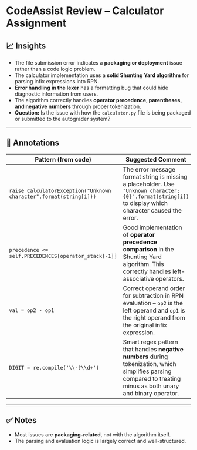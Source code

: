 # CodeAssist Review – Calculator Assignment

## 📈 Insights
- The file submission error indicates a **packaging or deployment** issue rather than a code logic problem.
- The calculator implementation uses a **solid Shunting Yard algorithm** for parsing infix expressions into RPN.
- **Error handling in the lexer** has a formatting bug that could hide diagnostic information from users.
- The algorithm correctly handles **operator precedence, parentheses, and negative numbers** through proper tokenization.
- **Question:** Is the issue with how the `calculator.py` file is being packaged or submitted to the autograder system?

---

## 📝 Annotations

| Pattern (from code)                               | Suggested Comment |
|---------------------------------------------------|--------------------|
| `raise CalculatorException("Unknown character".format(string[i]))` | The error message format string is missing a placeholder. Use `"Unknown character: {0}".format(string[i])` to display which character caused the error. |
| `precedence <= self.PRECEDENCES[operator_stack[-1]]` | Good implementation of **operator precedence comparison** in the Shunting Yard algorithm. This correctly handles left-associative operators. |
| `val = op2 - op1` | Correct operand order for subtraction in RPN evaluation – `op2` is the left operand and `op1` is the right operand from the original infix expression. |
| `DIGIT = re.compile('\\-?\\d+')` | Smart regex pattern that handles **negative numbers** during tokenization, which simplifies parsing compared to treating minus as both unary and binary operator. |

---

## ✅ Notes
- Most issues are **packaging-related**, not with the algorithm itself.  
- The parsing and evaluation logic is largely correct and well-structured.